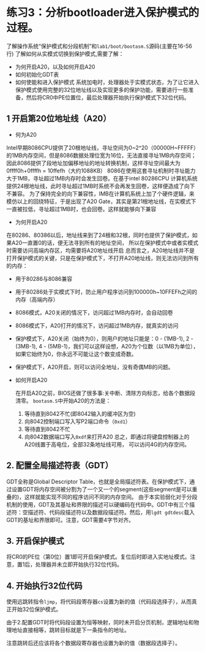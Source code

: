 # 练习3：分析bootloader进入保护模式的过程。


了解操作系统“保护模式和分段机制”和`lab1/boot/bootasm.S`源码(主要在16-56行)
了解如何从实模式切换到保护模式,需要了解：
  * 为何开启A20，以及如何开启A20
  * 如何初始化GDT表
  * 如何使能和进入保护模式
系统加电时，处理器处于实模式状态，为了让它进入保护模式使用完整的32位地址线以及实现更多的保护功能，需要进行一些准备，然后将CR0中PE位置位，最后处理器开始执行保护模式下32位代码。


## 1 开启第20位地址线（A20）

* 何为A20

Intel早期8086CPU提供了20根地址线，寻址空间为0~2^20（00000H~FFFFF）的1MB内存空间，但是8086数据处理位宽为16位，无法直接寻址1MB内存空间；因此8086提供了段地址加偏移地址的地址转换机制，这样寻址空间最大为0ffff0h+0ffffh = 10ffefh（大约1088KB）
8086在使用这套寻址机制时寻址能力大于1MB，寻址超过1MB内存时会发生回卷。在基于intel 80286CPU 计算机系统提供24根地址线，此时寻址超过1MB时系统不会再发生回卷，这样便造成了向下不兼容。
为了保持完全的向下兼容性，IMB在计算机系统上加了个硬件逻辑，来模仿以上的回绕特征，于是出现了A20 Gate，其实是第21根地址线，在实模式下一直被拉低，寻址超过1MB时，也会回卷。这样就能够向下兼容

* 为何开启A20

在80286、80386以后，地址线来到了24根和32根，同时也提供了保护模式，如果A20一直置0的话，便无法寻到所有的地址空间，
所以在保护模式中或者实模式时需要访问高端内存区，均需要将A20地址线开启
总而言之，A20地址线并不是打开保护模式的关键，只是在保护模式下，不打开A20地址线，则无法访问到所有的内存：
   * 用于80286与8086兼容
   * 用于80286处于实模式下时，防止用户程序访问到100000h~10FFEFh之间的内存（高端内存）
   * 8086模式，A20关闭的情况下，访问超过1MB内存时，会自动回卷
   * 8086模式下，A20打开的情况下，访问超过1MB内存，就真实的访问
   * 保护模式下，A20关闭（始终为0），则用户的地址只能是：0 - (1MB-1), 2 - (3MB-1), 4 - (5MB-1)，我们可以这样设想，A20为个位数（以1MB为单位），如果它始终为0，你永远不可能让这个数变成奇数。
   * 保护模式下，A20开启，则可以访问全地址，没有奇偶MB的问题。
 
* 如何开启A20

  在开启A20之前，BIOS还做了很多事:关中断、清除方向标志，给各个数据段清零。
  `bootasm.S`中开始A20的方法是：
  1. 等待直到8042不忙(即8042输入的缓冲区为空)
  2. 向8042控制端口写入写P2端口命令（`0xd1`）
  3. 等待直到8042不忙
  4. 向8042数据端口写入`0xdf`来打开A20
总之，即通过将键盘控制器上的A20线置于高电位，全部32条地址线可用， 可以访问4G的内存空间。

  
## 2. 配置全局描述符表（GDT）

GDT全称是Global Descriptor Table，也就是全局描述符表。在保护模式下，通过设置GDT将内存空间被分割为了一个又一个的segment(这些segment是可以重叠的)，这样就能实现不同的程序访问不同的内存空间。
由于本实验弱化对于分段机制的使用，GDT及其基址和界限的描述可以硬编码在代码中。GDT中有三个描述符：空描述符、代码段描述符以及数据段描述符。然后，用`lgdt gdtdesc`载入GDT的基址和界限即可。注意，GDT需要4字节对齐。

## 3. 开启保护模式

将CR0的PE位（第0位）置1即可开启保护模式。复位后时即进入实地址模式。注意，置1后，处理器并未立即开始执行32位代码。

## 4. 开始执行32位代码

使用远跳转指令`ljmp`，将代码段寄存器`cs`设置为新的值（代码段选择子），从而真正开始32位保护模式。

由于2.配置GDT时将代码段设置为恒等映射，同时未开启分页机制，逻辑地址和物理地址直接相等，跳转目标就是下一条指令的地址。

注意跳转后还应该将各个数据段寄存器也设置为新的值（数据段选择子）。
